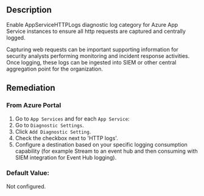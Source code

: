 ## Description

Enable AppServiceHTTPLogs diagnostic log category for Azure App Service instances to ensure all http requests are captured and centrally logged.

Capturing web requests can be important supporting information for security analysts performing monitoring and incident response activities. Once logging, these logs can be ingested into SIEM or other central aggregation point for the organization.

## Remediation

### From Azure Portal

1. Go to `App Services` and for each `App Service`:
2. Go to `Diagnostic Settings`.
3. Click `Add Diagnostic Setting`.
4. Check the checkbox next to 'HTTP logs'.
5. Configure a destination based on your specific logging consumption capability (for example Stream to an event hub and then consuming with SIEM integration for Event Hub logging).

### Default Value:

Not configured.
